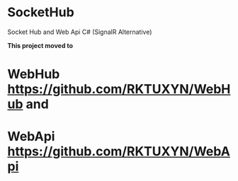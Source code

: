 # SocketHub
Socket Hub and Web Api C# (SignalR Alternative)

<b>This project moved to
  # WebHub https://github.com/RKTUXYN/WebHub and
  # WebApi https://github.com/RKTUXYN/WebApi
